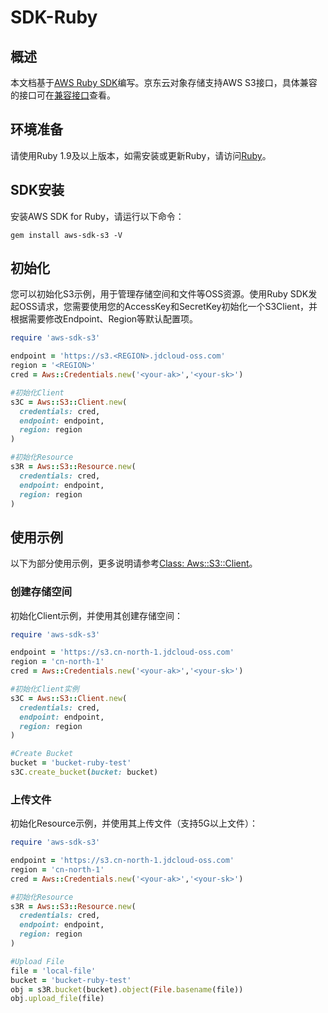 # SDK-Ruby

## 概述

本文档基于[AWS Ruby SDK](https://docs.aws.amazon.com/zh_cn/sdk-for-ruby/v3/developer-guide/welcome.html)编写。京东云对象存储支持AWS S3接口，具体兼容的接口可在[兼容接口](../Compatibility-API/Compatibility-API-Overview.md)查看。

## 环境准备

请使用Ruby 1.9及以上版本，如需安装或更新Ruby，请访问[Ruby](http://www.ruby-lang.org/en/)。

## SDK安装
安装AWS SDK for Ruby，请运行以下命令：
```
gem install aws-sdk-s3 -V
```

## 初始化

您可以初始化S3示例，用于管理存储空间和文件等OSS资源。使用Ruby SDK发起OSS请求，您需要使用您的AccessKey和SecretKey初始化一个S3Client，并根据需要修改Endpoint、Region等默认配置项。

```Ruby
require 'aws-sdk-s3'

endpoint = 'https://s3.<REGION>.jdcloud-oss.com'
region = '<REGION>'
cred = Aws::Credentials.new('<your-ak>','<your-sk>')

#初始化Client
s3C = Aws::S3::Client.new(
  credentials: cred,
  endpoint: endpoint,
  region: region
)

#初始化Resource
s3R = Aws::S3::Resource.new(
  credentials: cred,
  endpoint: endpoint,
  region: region
)
```

## 使用示例

以下为部分使用示例，更多说明请参考[Class: Aws::S3::Client](https://docs.aws.amazon.com/sdk-for-ruby/v3/api/Aws/S3/Client.html)。

### 创建存储空间
初始化Client示例，并使用其创建存储空间：
```Ruby
require 'aws-sdk-s3'

endpoint = 'https://s3.cn-north-1.jdcloud-oss.com'
region = 'cn-north-1'
cred = Aws::Credentials.new('<your-ak>','<your-sk>')

#初始化Client实例
s3C = Aws::S3::Client.new(
  credentials: cred,
  endpoint: endpoint,
  region: region
)

#Create Bucket
bucket = 'bucket-ruby-test'
s3C.create_bucket(bucket: bucket)
```

### 上传文件
初始化Resource示例，并使用其上传文件（支持5G以上文件）：
```Ruby
require 'aws-sdk-s3'

endpoint = 'https://s3.cn-north-1.jdcloud-oss.com'
region = 'cn-north-1'
cred = Aws::Credentials.new('<your-ak>','<your-sk>')

#初始化Resource
s3R = Aws::S3::Resource.new(
  credentials: cred,
  endpoint: endpoint,
  region: region
)

#Upload File
file = 'local-file'
bucket = 'bucket-ruby-test'
obj = s3R.bucket(bucket).object(File.basename(file))
obj.upload_file(file)
```

